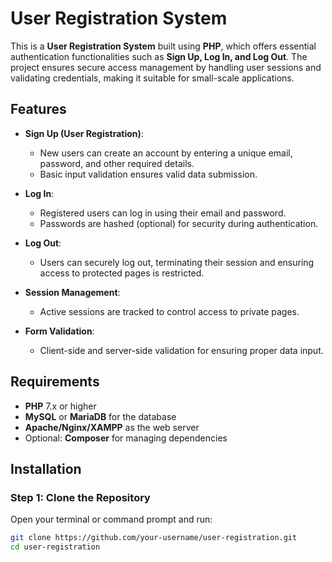 # User Registration System

This is a **User Registration System** built using **PHP**, which offers essential authentication functionalities such as **Sign Up, Log In, and Log Out**. The project ensures secure access management by handling user sessions and validating credentials, making it suitable for small-scale applications.

## Features
- **Sign Up (User Registration)**: 
  - New users can create an account by entering a unique email, password, and other required details.
  - Basic input validation ensures valid data submission.

- **Log In**: 
  - Registered users can log in using their email and password.
  - Passwords are hashed (optional) for security during authentication.

- **Log Out**: 
  - Users can securely log out, terminating their session and ensuring access to protected pages is restricted.

- **Session Management**: 
  - Active sessions are tracked to control access to private pages.

- **Form Validation**: 
  - Client-side and server-side validation for ensuring proper data input.

## Requirements
- **PHP** 7.x or higher  
- **MySQL** or **MariaDB** for the database  
- **Apache/Nginx/XAMPP** as the web server  
- Optional: **Composer** for managing dependencies

## Installation

### Step 1: Clone the Repository
Open your terminal or command prompt and run:
```bash
git clone https://github.com/your-username/user-registration.git
cd user-registration

